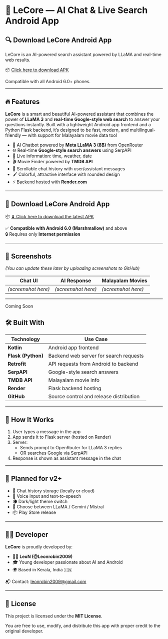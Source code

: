 # 🤖 LeCore — AI Chat & Live Search Android App

## 🔍 Download LeCore Android App
LeCore is an AI-powered search assistant powered by LLaMA and real-time web results.

📦 [Click here to download APK](https://github.com/Leonrobin2009/lecore-app/releases/latest)

Compatible with all Android 6.0+ phones.

---

## 🔥 Features

**LeCore** is a smart and beautiful AI-powered assistant that combines the power of **LLaMA 3** and **real-time Google-style web search** to answer your questions instantly. Built with a lightweight Android app frontend and a Python Flask backend, it’s designed to be fast, modern, and multilingual-friendly — with support for Malayalam movie data too!

- 🤖 AI Chatbot powered by **Meta LLaMA 3 (8B)** from OpenRouter
- 🌐 Real-time **Google-style search answers** using SerpAPI
- 📅 Live information: time, weather, date
- 🎬 Movie Finder powered by **TMDB API**
- 💬 Scrollable chat history with user/assistant messages
- 🖌️ Colorful, attractive interface with rounded design
- ⚡ Backend hosted with **Render.com**

---

## 📲 Download LeCore Android App

📦 [⬇ Click here to download the latest APK](https://github.com/Leonrobin2009/lecore-app/releases/latest)

✅ **Compatible with Android 6.0 (Marshmallow)** and above  
🔒 Requires only **Internet permission**

---

## 📸 Screenshots

*(You can update these later by uploading screenshots to GitHub)*

| Chat UI                          | AI Response                          | Malayalam Movies                 |
|----------------------------------|--------------------------------------|----------------------------------|
| *(screenshot here)*              | *(screenshot here)*                  | *(screenshot here)*              |

---
Coming Soon

## 🛠 Built With

| Technology      | Use Case                                |
|----------------|------------------------------------------|
| **Kotlin**      | Android app frontend                     |
| **Flask (Python)** | Backend web server for search requests |
| **Retrofit**    | API requests from Android to backend     |
| **SerpAPI**     | Google-style search answers              |
| **TMDB API**    | Malayalam movie info                     |
| **Render**      | Flask backend hosting                    |
| **GitHub**      | Source control and release distribution  |

---

## 🚀 How It Works

1. User types a message in the app
2. App sends it to Flask server (hosted on Render)
3. Server:
   - Sends prompt to OpenRouter for LLaMA 3 replies
   - OR searches Google via SerpAPI
4. Response is shown as assistant message in the chat

---

## 📅 Planned for v2+

- 💾 Chat history storage (locally or cloud)
- 🎤 Voice input and text-to-speech
- 🌘 Dark/light theme switch
- 🔀 Choose between LLaMA / Gemini / Mistral
- 📦 Play Store release

---

## 👨‍💻 Developer

**LeCore** is proudly developed by:

- 👨‍💻 **LeoN (@Leonrobin2009)**
- 🎓 Young developer passionate about AI and Android
- 🌍 Based in Kerala, India 🇮🇳

📬 Contact: leonrobin2009@gmail.com

---

## 📜 License

This project is licensed under the **MIT License**.

You are free to use, modify, and distribute this app with proper credit to the original developer.
